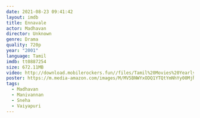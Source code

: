 ```yaml
---
date: 2021-08-23 09:41:42
layout: imdb
title: Ennavale
actor: Madhavan
director: Unknown
genre: Drama
quality: 720p
year: "2001"
language: Tamil
imdb: tt0887254
size: 672.11MB
video: http://download.mobilerockers.fun//files/Tamil%20Movies%20Yearly%20Collections/Tamil%202001%20Collections/Ennavale%20(2001)/Ennavale%20(2001)%20Full%20Movies/Ennavale%20(2001)%20HDRip/Ennavale%20(2001)%20HDRip%20Single%20Part.mp4
poster: https://m.media-amazon.com/images/M/MV5BNWYxODQ1YTQtYmNhYy00MjNiLWJjMzktYjUxZjY2MzBiZjE3XkEyXkFqcGdeQXVyMjA4OTI5NDQ@._V1_.jpg
tags:
  - Madhavan
  - Manivannan
  - Sneha
  - Vaiyapuri
---
```

